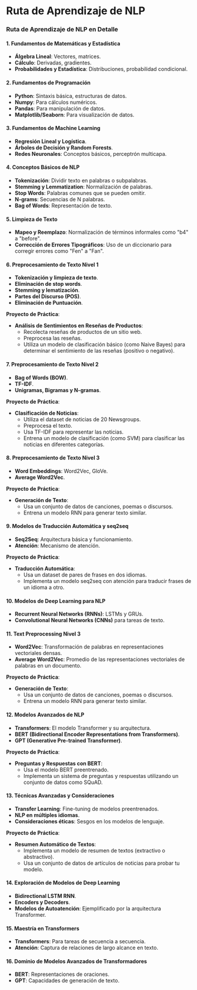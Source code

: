 # Ruta de Aprendizaje de NLP

### Ruta de Aprendizaje de NLP en Detalle

#### 1. Fundamentos de Matemáticas y Estadística
- **Álgebra Lineal**: Vectores, matrices.
- **Cálculo**: Derivadas, gradientes.
- **Probabilidades y Estadística**: Distribuciones, probabilidad condicional.

#### 2. Fundamentos de Programación
- **Python**: Sintaxis básica, estructuras de datos.
- **Numpy**: Para cálculos numéricos.
- **Pandas**: Para manipulación de datos.
- **Matplotlib/Seaborn**: Para visualización de datos.

#### 3. Fundamentos de Machine Learning
- **Regresión Lineal y Logística**.
- **Árboles de Decisión y Random Forests**.
- **Redes Neuronales**: Conceptos básicos, perceptrón multicapa.

#### 4. Conceptos Básicos de NLP
- **Tokenización**: Dividir texto en palabras o subpalabras.
- **Stemming y Lemmatization**: Normalización de palabras.
- **Stop Words**: Palabras comunes que se pueden omitir.
- **N-grams**: Secuencias de N palabras.
- **Bag of Words**: Representación de texto.

#### 5. Limpieza de Texto
- **Mapeo y Reemplazo**: Normalización de términos informales como "b4" a "before".
- **Corrección de Errores Tipográficos**: Uso de un diccionario para corregir errores como "Fen" a "Fan".

#### 6. Preprocesamiento de Texto Nivel 1
- **Tokenización y limpieza de texto**.
- **Eliminación de stop words**.
- **Stemming y lematización**.
- **Partes del Discurso (POS)**.
- **Eliminación de Puntuación**.

**Proyecto de Práctica**:
- **Análisis de Sentimientos en Reseñas de Productos**:
  - Recolecta reseñas de productos de un sitio web.
  - Preprocesa las reseñas.
  - Utiliza un modelo de clasificación básico (como Naive Bayes) para determinar el sentimiento de las reseñas (positivo o negativo).

#### 7. Preprocesamiento de Texto Nivel 2
- **Bag of Words (BOW)**.
- **TF-IDF**.
- **Unigramas, Bigramas y N-gramas**.

**Proyecto de Práctica**:
- **Clasificación de Noticias**:
  - Utiliza el dataset de noticias de 20 Newsgroups.
  - Preprocesa el texto.
  - Usa TF-IDF para representar las noticias.
  - Entrena un modelo de clasificación (como SVM) para clasificar las noticias en diferentes categorías.

#### 8. Preprocesamiento de Texto Nivel 3
- **Word Embeddings**: Word2Vec, GloVe.
- **Average Word2Vec**.

**Proyecto de Práctica**:
- **Generación de Texto**:
  - Usa un conjunto de datos de canciones, poemas o discursos.
  - Entrena un modelo RNN para generar texto similar.

#### 9. Modelos de Traducción Automática y seq2seq
- **Seq2Seq**: Arquitectura básica y funcionamiento.
- **Atención**: Mecanismo de atención.

**Proyecto de Práctica**:
- **Traducción Automática**:
  - Usa un dataset de pares de frases en dos idiomas.
  - Implementa un modelo seq2seq con atención para traducir frases de un idioma a otro.

#### 10. Modelos de Deep Learning para NLP
- **Recurrent Neural Networks (RNNs)**: LSTMs y GRUs.
- **Convolutional Neural Networks (CNNs)** para tareas de texto.

#### 11. Text Preprocessing Nivel 3
- **Word2Vec**: Transformación de palabras en representaciones vectoriales densas.
- **Average Word2Vec**: Promedio de las representaciones vectoriales de palabras en un documento.

**Proyecto de Práctica**:
- **Generación de Texto**:
  - Usa un conjunto de datos de canciones, poemas o discursos.
  - Entrena un modelo RNN para generar texto similar.

#### 12. Modelos Avanzados de NLP
- **Transformers**: El modelo Transformer y su arquitectura.
- **BERT (Bidirectional Encoder Representations from Transformers)**.
- **GPT (Generative Pre-trained Transformer)**.

**Proyecto de Práctica**:
- **Preguntas y Respuestas con BERT**:
  - Usa el modelo BERT preentrenado.
  - Implementa un sistema de preguntas y respuestas utilizando un conjunto de datos como SQuAD.

#### 13. Técnicas Avanzadas y Consideraciones
- **Transfer Learning**: Fine-tuning de modelos preentrenados.
- **NLP en múltiples idiomas**.
- **Consideraciones éticas**: Sesgos en los modelos de lenguaje.

**Proyecto de Práctica**:
- **Resumen Automático de Textos**:
  - Implementa un modelo de resumen de textos (extractivo o abstractivo).
  - Usa un conjunto de datos de artículos de noticias para probar tu modelo.

#### 14. Exploración de Modelos de Deep Learning
- **Bidirectional LSTM RNN**.
- **Encoders y Decoders**.
- **Modelos de Autoatención**: Ejemplificado por la arquitectura Transformer.

#### 15. Maestría en Transformers
- **Transformers**: Para tareas de secuencia a secuencia.
- **Atención**: Captura de relaciones de largo alcance en texto.

#### 16. Dominio de Modelos Avanzados de Transformadores
- **BERT**: Representaciones de oraciones.
- **GPT**: Capacidades de generación de texto.

